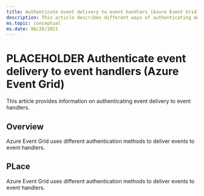 ```yaml
---
title: Authenticate event delivery to event handlers (Azure Event Grid)
description: This article describes different ways of authenticating delivery to event handlers in Azure Event Grid. 
ms.topic: conceptual
ms.date: 06/28/2021
---
```


# PLACEHOLDER Authenticate event delivery to event handlers (Azure Event Grid)
This article provides information on authenticating event delivery to event handlers.

## Overview
Azure Event Grid uses different authentication methods to deliver events to event handlers.

## PLace
Azure Event Grid uses different authentication methods to deliver events to event handlers.